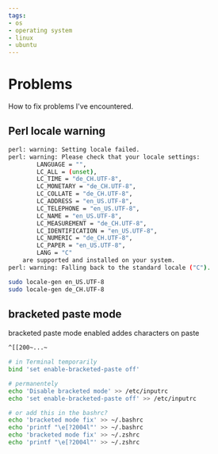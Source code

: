 ```yaml
---
tags:
- os
- operating system
- linux
- ubuntu
---
```

# Problems

How to fix problems I've encountered.

## Perl locale warning

``` bash title="perl locale warning"
perl: warning: Setting locale failed.
perl: warning: Please check that your locale settings:
        LANGUAGE = "",
        LC_ALL = (unset),
        LC_TIME = "de_CH.UTF-8",
        LC_MONETARY = "de_CH.UTF-8",
        LC_COLLATE = "de_CH.UTF-8",
        LC_ADDRESS = "en_US.UTF-8",
        LC_TELEPHONE = "en_US.UTF-8",
        LC_NAME = "en_US.UTF-8",
        LC_MEASUREMENT = "de_CH.UTF-8",
        LC_IDENTIFICATION = "en_US.UTF-8",
        LC_NUMERIC = "de_CH.UTF-8",
        LC_PAPER = "en_US.UTF-8",
        LANG = "C"
    are supported and installed on your system.
perl: warning: Falling back to the standard locale ("C").
```

``` bash title="Solution"
sudo locale-gen en_US.UTF-8
sudo locale-gen de_CH.UTF-8
```

## bracketed paste mode

bracketed paste mode enabled addes characters on paste

``` bash title="added characters onpaste in terminal"
^[[200~...~
```

``` bash title="disable bracketed mode"
# in Terminal temporarily
bind 'set enable-bracketed-paste off'

# permanentely
echo 'Disable bracketed mode' >> /etc/inputrc
echo 'set enable-bracketed-paste off' >> /etc/inputrc

# or add this in the bashrc?
echo 'bracketed mode fix' >> ~/.bashrc
echo 'printf "\e[?2004l"' >> ~/.bashrc
echo 'bracketed mode fix' >> ~/.zshrc
echo 'printf "\e[?2004l"' >> ~/.zshrc
```